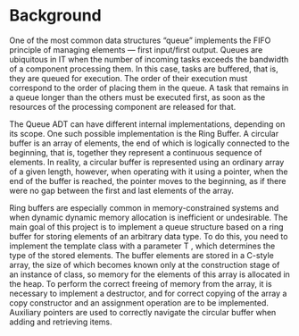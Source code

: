 # Background
One of the most common data structures “queue” implements the FIFO principle of managing elements — first input/first output. Queues are ubiquitous in IT when the number of incoming tasks exceeds the bandwidth of a component processing them. In this case, tasks are buffered, that is, they are queued for execution. The order of their execution must correspond to the order of placing them in the queue. A task that remains in a queue longer than the others must be executed first, as soon as the resources of the processing component are released for that.

The Queue ADT can have different internal implementations, depending on its scope. One such possible implementation is the Ring Buffer. A circular buffer is an array of elements, the end of which is logically connected to the beginning, that is, together they represent a continuous sequence of elements. In reality, a circular buffer is represented using an ordinary array of a given length, however, when operating with it using a pointer, when the end of the buffer is reached, the pointer moves to the beginning, as if there were no gap between the first and last elements of the array.

Ring buffers are especially common in memory-constrained systems and when dynamic dynamic memory allocation is inefficient or undesirable.
The main goal of this project is to implement a queue structure based on a ring buffer for storing elements of an arbitrary data type. To do this, you need to implement the template class with a parameter T , which determines the type of the stored elements. The buffer elements are stored in a C-style array, the size of which becomes known only at the construction stage of an instance of class, so memory for the elements of this array is allocated in the heap. To perform the correct freeing of memory from the array, it is necessary to implement a destructor, and for correct copying of the array a copy constructor and an assignment operation are to be implemented. Auxiliary pointers are used to correctly navigate the circular buffer when adding and retrieving items.
